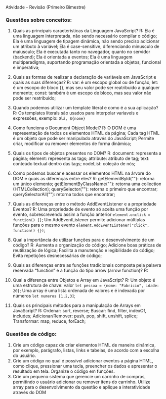 Atividade - Revisão (Primeiro Bimestre)
### Questões sobre conceitos:
1. Quais as principais características da Linguagem JavaScript?
R: Ela é uma linguagem interpretada, não sendo necessário compilar o código;
Ela é uma linguagem de tipagem dinâmica, não sendo preciso adicionar um atributo à variável;
Ela é case-sensitive, diferenciando minusculo de maiusculo;
Ela é executada tanto no navegador, quanto no servidor (backend);
Ela é orientada a eventos;
Ela é uma linguagem multiparadigma, suportando programação orientada a objetos, funcional e imperativa;

2. Quais as formas de realizar a declaração de variáveis em JavaScript e quais as suas diferenças?
R: var: é um escopo global ou de função;
let: é um escopo de bloco {}, mas seu valor pode ser reatribuido a qualquer momento;
const: também é um escopo de bloco, mas seu valor não pode ser reatribuido;

3. Quando podemos utilizar um template literal e como é a sua aplicação?
R: Os templates literals são usados para interpolar varíaveis e expressões, exemplo: `Olá, ${nome}`

4. Como funciona o Document Object Model?
R: O DOM é uma representação de todos os elementos HTML da página;
Cada tag HTML é um objeto que pode ser manipulado através do JavaScript;
Permite criar, modificar ou remover elementos de forma dinâmica;

5. Quais os tipos de objetos presentes no DOM?
R: document: representa a página;
element: representa as tags;
attribute: atributo de tag;
text: conteúdo textual dentro das tags;
nodeList: coleção de nós;

6. Como podemos buscar e acessar os elementos HTML na árvore do DOM e quais as diferenças entre eles?
R: getElementById(""): retorna um único elemento;
getElementByClassName(""): retorna uma collection (HTMLCollection);
querySelector(""): retorna o primeiro que encontrar;
querySelectorAll(""): retorna todos que encontrar;

7. Quais as diferenças entre o método AddEventListener e a propriedade Eventos?
R: Uma propriedade de evento só aceita uma função por evento, sobrescrevendo assim a função anterior `element.onclick = function() {}`;
Um AddEventListener permite adicionar múltiplas funções para o mesmo evento `element.AddEventListener("click", function() {})`;

8. Qual a importância de utilizar funções para o desenvolvimento de um código?
R: Aumenta a organização do código;
Adicione boas práticas de reutilização de lógica;
Facilita a manutenção e legibilidade do código;
Evita repetições desnecessárias de código;

9. Quais as diferenças entre as funções tradicionais composta pela palavra reservada “function” e a função do tipo arrow (arrow function)?
R:

10. Qual a diferença entre Objetos e Array em JavaScript?
R: Um objeto é uma estrutura de chave: valor `let pessoa = {nome: "Fabricio", idade: 20}`;
Uma array é uma lista ordenada de valores e é indexada por números `let numeros [1,2,3]`;

11. Quais os principais métodos para a manipulação de Arrays em JavaScript?
R: Ordenar: sort, reverse;
Buscar: find, filter, indexOf, includes;
Adicionar/Remover: push, pop, shift, unshift, splice;
Transformar: map, reduce, forEach;

### Questões de código:
1. Crie um código capaz de criar elementos HTML de maneira dinâmica, por 
exemplo, parágrafo, listas, links e tabelas, de acordo com a escolha do usuário.
2. Crie um código no qual é possível adicionar eventos a página HTML, como clique, 
pressionar uma tecla, preencher os dados e apresentar o resultado em tela.
Organize o código em funções.
3. Crie um pequeno sistema que gerencie um carrinho de compras, permitindo o 
usuário adicionar ou remover itens do carrinho. Utilize array para o 
desenvolvimento da questão e aplique a interatividade através do DOM